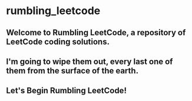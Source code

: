# rumbling_leetcode
## Welcome to Rumbling LeetCode, a repository of LeetCode coding solutions. 
## I'm going to wipe them out, every last one of them from the surface of the earth. 
## Let's Begin Rumbling LeetCode!
